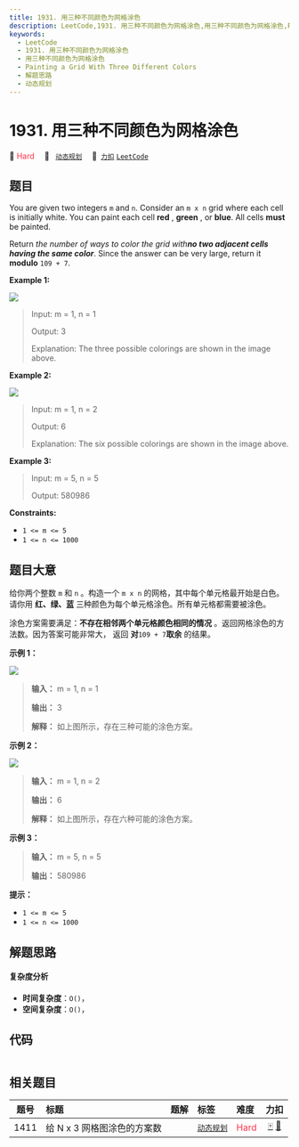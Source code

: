 ```yaml
---
title: 1931. 用三种不同颜色为网格涂色
description: LeetCode,1931. 用三种不同颜色为网格涂色,用三种不同颜色为网格涂色,Painting a Grid With Three Different Colors,解题思路,动态规划
keywords:
  - LeetCode
  - 1931. 用三种不同颜色为网格涂色
  - 用三种不同颜色为网格涂色
  - Painting a Grid With Three Different Colors
  - 解题思路
  - 动态规划
---
```


# 1931. 用三种不同颜色为网格涂色

🔴 <font color=#ff334b>Hard</font>&emsp; 🔖&ensp; [`动态规划`](/tag/dynamic-programming.md)&emsp; 🔗&ensp;[`力扣`](https://leetcode.cn/problems/painting-a-grid-with-three-different-colors) [`LeetCode`](https://leetcode.com/problems/painting-a-grid-with-three-different-colors)

## 题目

You are given two integers `m` and `n`. Consider an `m x n` grid where each
cell is initially white. You can paint each cell **red** , **green** , or
**blue**. All cells **must** be painted.

Return _the number of ways to color the grid with**no two adjacent cells
having the same color**_. Since the answer can be very large, return it
**modulo** `109 + 7`.



**Example 1:**

![](https://assets.leetcode.com/uploads/2021/06/22/colorthegrid.png)

> Input: m = 1, n = 1
> 
> Output: 3
> 
> Explanation: The three possible colorings are shown in the image above.

**Example 2:**

![](https://assets.leetcode.com/uploads/2021/06/22/copy-of-colorthegrid.png)

> Input: m = 1, n = 2
> 
> Output: 6
> 
> Explanation: The six possible colorings are shown in the image above.

**Example 3:**

> Input: m = 5, n = 5
> 
> Output: 580986

**Constraints:**

  * `1 <= m <= 5`
  * `1 <= n <= 1000`


## 题目大意

给你两个整数 `m` 和 `n` 。构造一个 `m x n` 的网格，其中每个单元格最开始是白色。请你用 **红、绿、蓝**
三种颜色为每个单元格涂色。所有单元格都需要被涂色。

涂色方案需要满足：**不存在相邻两个单元格颜色相同的情况** 。返回网格涂色的方法数。因为答案可能非常大， 返回 **对**`109 + 7`**取余**
的结果。

**示例 1：**

![](https://assets.leetcode.com/uploads/2021/06/22/colorthegrid.png)

> 
> 
> 
> 
> 
> **输入：** m = 1, n = 1
> 
> **输出：** 3
> 
> **解释：** 如上图所示，存在三种可能的涂色方案。
> 
> 

**示例 2：**

![](https://assets.leetcode.com/uploads/2021/06/22/copy-of-colorthegrid.png)

> 
> 
> 
> 
> 
> **输入：** m = 1, n = 2
> 
> **输出：** 6
> 
> **解释：** 如上图所示，存在六种可能的涂色方案。
> 
> 

**示例 3：**

> 
> 
> 
> 
> 
> **输入：** m = 5, n = 5
> 
> **输出：** 580986
> 
> 

**提示：**

  * `1 <= m <= 5`
  * `1 <= n <= 1000`


## 解题思路

#### 复杂度分析

- **时间复杂度**：`O()`，
- **空间复杂度**：`O()`，

## 代码

```javascript

```

## 相关题目

<!-- prettier-ignore -->
| 题号 | 标题 | 题解 | 标签 | 难度 | 力扣 |
| :------: | :------ | :------: | :------ | :------ | :------: |
| 1411 | 给 N x 3 网格图涂色的方案数 |  |  [`动态规划`](/tag/dynamic-programming.md) | <font color=#ff334b>Hard</font> | [🀄️](https://leetcode.cn/problems/number-of-ways-to-paint-n-3-grid) [🔗](https://leetcode.com/problems/number-of-ways-to-paint-n-3-grid) |
